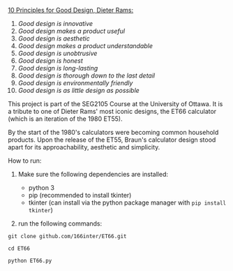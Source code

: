 [10 Principles for Good Design, Dieter Rams:](https://ifworlddesignguide.com/design-specials/dieter-rams-10-principles-for-good-design)

1. *Good design is innovative*
2. *Good design makes a product useful*
3. *Good design is aesthetic*
4. *Good design makes a product understandable*
5. *Good design is unobtrusive*
6. *Good design is honest*
7. *Good design is long-lasting*
8. *Good design is thorough down to the last detail*
9. *Good design is environmentally friendly*
10. *Good design is as little design as possible*

This project is part of the SEG2105 Course at the University of Ottawa. It is a tribute to one of Dieter Rams' most iconic designs, the ET66 calculator (which is an iteration of the 1980 ET55).

By the start of the 1980's calculators were becoming common household products. Upon the release of the ET55, Braun's calculator design stood apart for its approachability, aesthetic and simplicity.



How to run:

1. Make sure the following dependencies are installed:

   * python 3
   * pip (recommended to install tkinter)
   * tkinter (can install via the python package manager with `pip install tkinter`)


2.  run the following commands:

   `git clone github.com/166inter/ET66.git`

   `cd ET66`

   `python ET66.py`
